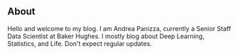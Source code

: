## About

Hello and welcome to my blog. I am Andrea Panizza, currently a Senior Staff Data Scientist at Baker Hughes. I mostly blog about Deep Learning, Statistics, and Life. Don't expect regular updates.
